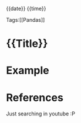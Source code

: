 {{date}} {{time}}

Tags:[[Pandas]]

# {{Title}}



# Example



# References

Just searching in youtube :P